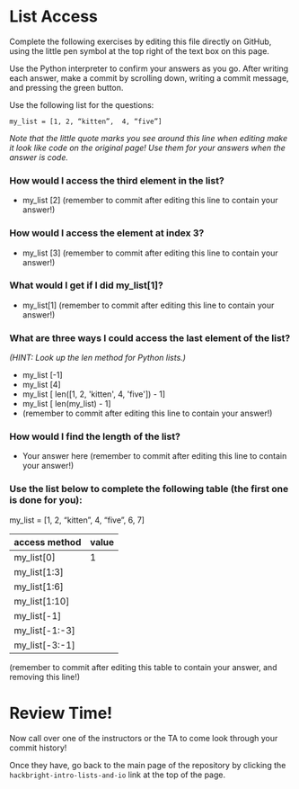 # List Access

Complete the following exercises by editing this file directly on GitHub, using the little pen symbol at the top right of the text box on this page.

Use the Python interpreter to confirm your answers as you go.  After writing each answer, make a commit by scrolling down, writing a commit message, and pressing the green button.

Use the following list for the questions:

`my_list = [1, 2, “kitten”,  4, “five”]`

*Note that the little quote marks you see around this line when editing make it look like code on the original page!  Use them for your answers when the answer is code.*

### How would I access the third element in the list? 

- my_list [2] (remember to commit after editing this line to contain your answer!)

### How would I access the element at index 3? 

- my_list [3] (remember to commit after editing this line to contain your answer!)

### What would I get if I did my_list[1]?

- my_list[1] (remember to commit after editing this line to contain your answer!)

### What are three ways I could access the last element of the list?
*(HINT: Look up the len method for Python lists.)*

- my_list [-1]
- my_list [4]
- my_list [ len([1, 2, 'kitten', 4, 'five']) - 1]
- my_list [ len(my_list) - 1]
- (remember to commit after editing this line to contain your answer!)

### How would I find the length of the list?

- Your answer here (remember to commit after editing this line to contain your answer!)

### Use the list below to complete the following table (the first one is done for you):
my_list = [1, 2, “kitten”,  4, “five”, 6, 7]

access method | value
--------------|---------
my_list[0]    | 1
my_list[1:3]  |
my_list[1:6]  |
my_list[1:10] |
my_list[-1]   |
my_list[-1:-3]|
my_list[-3:-1]|


(remember to commit after editing this table to contain your answer, and removing this line!)

# Review Time!

Now call over one of the instructors or the TA to come look through your commit history! 

Once they have, go back to the main page of the repository by clicking the `hackbright-intro-lists-and-io` link at the top of the page.

